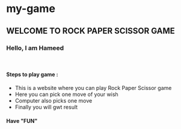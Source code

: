 # my-game
<h2>WELCOME TO ROCK PAPER SCISSOR GAME</h2>
<h3>Hello, I am Hameed</h3>
<br>
<h4>Steps to play game :</h4>
<p>
  <ul>
    <li>This is a website where you can play Rock Paper Scissor game</li>
    <li>Here you can pick one move of your wish</li>
    <li>Computer also picks one move</li>
    <li>Finally you will gwt result</li>
  </ul>
  <h4>Have "FUN"</h4>
  
</p>
